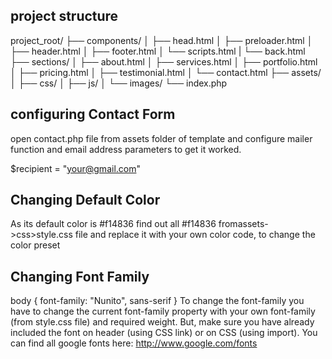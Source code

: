## project structure

project_root/
├── components/
│   ├── head.html
│   ├── preloader.html
│   ├── header.html
│   ├── footer.html
│   └── scripts.html
|   └── back.html
├── sections/
│   ├── about.html
│   ├── services.html
│   ├── portfolio.html
│   ├── pricing.html
│   ├── testimonial.html
│   └── contact.html
├── assets/
│   ├── css/
│   ├── js/
│   └── images/
└── index.php


## configuring Contact Form

open ​contact.php​ file from ​assets​ folder of template and configure mailer function and email
address parameters to get it worked.
<!-- Replace You Email Here -->
$recipient = "your@gmail.com"

## Changing Default Color

As its default color is ​#f14836​ find out all ​#f14836​ from ​assets->css>style.css​ file and
replace it with your own color code, to change the color preset


## Changing Font Family

body {
font-family: "Nunito", sans-serif
}
To change the font-family you have to change the current ​font-family​ property with your own
font-family (from style.css file) and required weight​. But, make sure you have already
included the font on header (using CSS link) or on CSS (using import).
You can find all google fonts here: ​http://www.google.com/fonts
